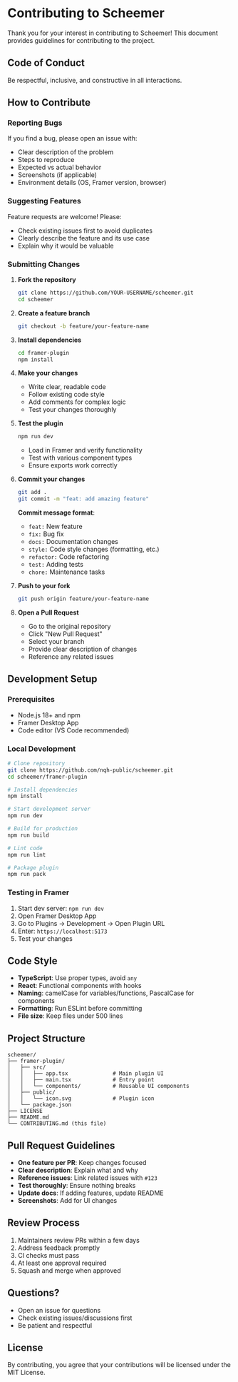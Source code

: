 # Contributing to Scheemer

Thank you for your interest in contributing to Scheemer! This document provides guidelines for contributing to the project.

## Code of Conduct

Be respectful, inclusive, and constructive in all interactions.

## How to Contribute

### Reporting Bugs

If you find a bug, please open an issue with:
- Clear description of the problem
- Steps to reproduce
- Expected vs actual behavior
- Screenshots (if applicable)
- Environment details (OS, Framer version, browser)

### Suggesting Features

Feature requests are welcome! Please:
- Check existing issues first to avoid duplicates
- Clearly describe the feature and its use case
- Explain why it would be valuable

### Submitting Changes

1. **Fork the repository**
   ```bash
   git clone https://github.com/YOUR-USERNAME/scheemer.git
   cd scheemer
   ```

2. **Create a feature branch**
   ```bash
   git checkout -b feature/your-feature-name
   ```

3. **Install dependencies**
   ```bash
   cd framer-plugin
   npm install
   ```

4. **Make your changes**
   - Write clear, readable code
   - Follow existing code style
   - Add comments for complex logic
   - Test your changes thoroughly

5. **Test the plugin**
   ```bash
   npm run dev
   ```
   - Load in Framer and verify functionality
   - Test with various component types
   - Ensure exports work correctly

6. **Commit your changes**
   ```bash
   git add .
   git commit -m "feat: add amazing feature"
   ```

   **Commit message format**:
   - `feat:` New feature
   - `fix:` Bug fix
   - `docs:` Documentation changes
   - `style:` Code style changes (formatting, etc.)
   - `refactor:` Code refactoring
   - `test:` Adding tests
   - `chore:` Maintenance tasks

7. **Push to your fork**
   ```bash
   git push origin feature/your-feature-name
   ```

8. **Open a Pull Request**
   - Go to the original repository
   - Click "New Pull Request"
   - Select your branch
   - Provide clear description of changes
   - Reference any related issues

## Development Setup

### Prerequisites

- Node.js 18+ and npm
- Framer Desktop App
- Code editor (VS Code recommended)

### Local Development

```bash
# Clone repository
git clone https://github.com/nqh-public/scheemer.git
cd scheemer/framer-plugin

# Install dependencies
npm install

# Start development server
npm run dev

# Build for production
npm run build

# Lint code
npm run lint

# Package plugin
npm run pack
```

### Testing in Framer

1. Start dev server: `npm run dev`
2. Open Framer Desktop App
3. Go to Plugins → Development → Open Plugin URL
4. Enter: `https://localhost:5173`
5. Test your changes

## Code Style

- **TypeScript**: Use proper types, avoid `any`
- **React**: Functional components with hooks
- **Naming**: camelCase for variables/functions, PascalCase for components
- **Formatting**: Run ESLint before committing
- **File size**: Keep files under 500 lines

## Project Structure

```
scheemer/
├── framer-plugin/
│   ├── src/
│   │   ├── app.tsx              # Main plugin UI
│   │   ├── main.tsx             # Entry point
│   │   └── components/          # Reusable UI components
│   ├── public/
│   │   └── icon.svg             # Plugin icon
│   └── package.json
├── LICENSE
├── README.md
└── CONTRIBUTING.md (this file)
```

## Pull Request Guidelines

- **One feature per PR**: Keep changes focused
- **Clear description**: Explain what and why
- **Reference issues**: Link related issues with `#123`
- **Test thoroughly**: Ensure nothing breaks
- **Update docs**: If adding features, update README
- **Screenshots**: Add for UI changes

## Review Process

1. Maintainers review PRs within a few days
2. Address feedback promptly
3. CI checks must pass
4. At least one approval required
5. Squash and merge when approved

## Questions?

- Open an issue for questions
- Check existing issues/discussions first
- Be patient and respectful

## License

By contributing, you agree that your contributions will be licensed under the MIT License.
